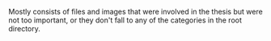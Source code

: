 Mostly consists of files and images that were involved in the thesis but were not too important, or they don't fall to any of the categories in the root directory.

